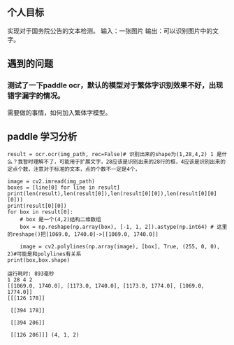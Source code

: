 ## 个人目标
实现对于国务院公告的文本检测。
输入：一张图片
输出：可以识别图片中的文字。


## 遇到的问题

### 测试了一下paddle ocr，默认的模型对于繁体字识别效果不好，出现错字漏字的情况。
需要做的事情，如何加入繁体字模型。


## paddle 学习分析

```
result = ocr.ocr(img_path, rec=False)# 识别出来的shape为(1,28,4,2) 1 是什么？我暂时理解不了，可能用于扩展文字，28应该是识别出来的28行的框，4应该是识别出来的定点个数，注意对于标准的文本，点的个数不一定是4个，
```

```
image = cv2.imread(img_path)
boxes = [line[0] for line in result]
print(len(result),len(result[0]),len(result[0][0]),len(result[0][0][0]))
print(result[0][0])
for box in result[0]:
    # box 是一个(4,2)结构二维数组
    box = np.reshape(np.array(box), [-1, 1, 2]).astype(np.int64) # 这里的reshape()把[1069.0, 1740.0]->[[1069.0, 1740.0]]
    
    image = cv2.polylines(np.array(image), [box], True, (255, 0, 0), 2)#可能是和polylines有关系
print(box,box.shape)

运行耗时: 893毫秒
1 28 4 2
[[1069.0, 1740.0], [1173.0, 1740.0], [1173.0, 1774.0], [1069.0, 1774.0]]
[[[126 178]]

 [[394 178]]

 [[394 206]]

 [[126 206]]] (4, 1, 2)
```